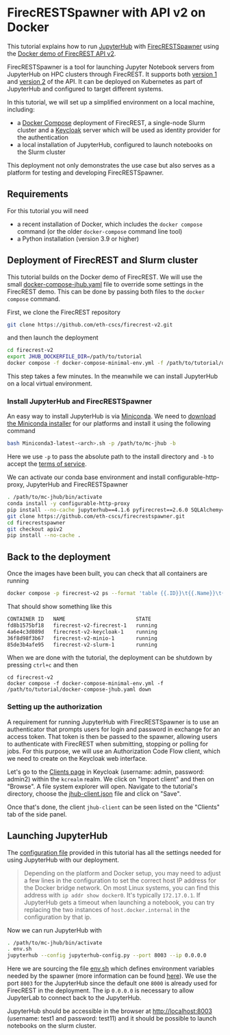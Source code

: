 # FirecRESTSpawner with API v2 on Docker


This tutorial explains how to run [JupyterHub](https://jupyterhub.readthedocs.io/en/stable/) with [FirecRESTSpawner](https://github.com/eth-cscs/firecrestspawner) using the [Docker demo of FirecREST API v2](https://github.com/eth-cscs/firecrest-v2).

FirecRESTSpawner is a tool for launching Jupyter Notebook servers from JupyterHub on HPC clusters through FirecREST.
It supports both [version 1](https://firecrest.readthedocs.io/en/stable/) and [version 2](https://github.com/eth-cscs/firecrest-v2) of the API.
It can be deployed on Kubernetes as part of JupyterHub and configured to target different systems.

In this tutorial, we will set up a simplified environment on a local machine, including:

- a [Docker Compose](https://docs.docker.com/compose) deployment of FirecREST, a single-node Slurm cluster and a [Keycloak](https://www.keycloak.org) server which will be used as identity provider for the authentication
- a local installation of JupyterHub, configured to launch notebooks on the Slurm cluster

This deployment not only demonstrates the use case but also serves as a platform for testing and developing FirecRESTSpawner.


## Requirements

For this tutorial you will need

 * a recent installation of Docker, which includes the `docker compose` command (or the older `docker-compose` command line tool)
 * a Python installation (version 3.9 or higher)


## Deployment of FirecREST and Slurm cluster

This tutorial builds on the Docker demo of FirecREST.
We will use the small [docker-compose-jhub.yaml](docker-compose-jhub.yaml) file to override some settings in the FirecREST demo.
This can be done by passing both files to the `docker compose` command.

First, we clone the FirecREST repository

```bash
git clone https://github.com/eth-cscs/firecrest-v2.git
```

and then launch the deployment

```bash
cd firecrest-v2
export JHUB_DOCKERFILE_DIR=/path/to/tutorial
docker compose -f docker-compose-minimal-env.yml -f /path/to/tutorial/docker-compose-jhub.yaml up
```

This step takes a few minutes. In the meanwhile we can install JupyterHub on a local virtual environment.


### Install JupyterHub and FirecRESTSpawner

An easy way to install JupyterHub is via [Miniconda](https://docs.anaconda.com/miniconda/install/).
We need to [download the Miniconda installer](https://docs.anaconda.com/miniconda/install/) for our platforms and install it using the following command

```bash
bash Miniconda3-latest-<arch>.sh -p /path/to/mc-jhub -b
```

Here we use `-p` to pass the absolute path to the install directory and `-b` to accept the [terms of service](https://legal.anaconda.com/policies/en/).

We can activate our conda base environment and install configurable-http-proxy, JupyterHub and FirecRESTSpawner

```bash
. /path/to/mc-jhub/bin/activate
conda install -y configurable-http-proxy
pip install --no-cache jupyterhub==4.1.6 pyfirecrest==2.6.0 SQLAlchemy==1.4.52 oauthenticator==16.3.1 python-hostlist==1.23.0
git clone https://github.com/eth-cscs/firecrestspawner.git
cd firecrestspawner
git checkout apiv2
pip install --no-cache .
```

## Back to the deployment

Once the images have been built, you can check that all containers are running

```bash
docker compose -p firecrest-v2 ps --format 'table {{.ID}}\t{{.Name}}\t{{.State}}'
```

That should show something like this

```bash
CONTAINER ID   NAME                       STATE
fd8b1575bf18   firecrest-v2-firecrest-1   running
4a6e4c3d089d   firecrest-v2-keycloak-1    running
36f8d98f3b67   firecrest-v2-minio-1       running
85de3b4afe95   firecrest-v2-slurm-1       running
```

When we are done with the tutorial, the deployment can be shutdown by pressing `ctrl+c` and then

```
cd firecrest-v2
docker compose -f docker-compose-minimal-env.yml -f /path/to/tutorial/docker-compose-jhub.yaml down
```

### Setting up the authorization

A requirement for running JupyterHub with FirecRESTSpawner is to use an authenticator that prompts users for login and password in exchange for an access token.
That token is then be passed to the spawner, allowing users to authenticate with FirecREST when submitting, stopping or polling for jobs.
For this purpose, we will use an Authorization Code Flow client, which we need to create on the Keycloak web interface.

Let's go to the [Clients page](http://localhost:8080/auth/admin/master/console/#/master/clients) in Keycloak (username: admin, password: admin2) within the `kcrealm` realm.
We click on "Import client" and then on "Browse".
A file system explorer will open.
Navigate to the tutorial's directory, choose the [jhub-client.json](jhub-client.json) file and click on "Save".

Once that's done, the client `jhub-client` can be seen listed on the "Clients" tab of the side panel.


## Launching JupyterHub

The [configuration file](jupyterhub-config.py) provided in this tutorial has all the settings needed for using JupyterHub with our deployment.

> Depending on the platform and Docker setup, you may need to adjust a few lines in the configuration to set the correct host IP address for the Docker bridge network.
> On most Linux systems, you can find this address with `ip addr show docker0`.
> It's typically `172.17.0.1`.
> If JupyterHub gets a timeout when launching a notebook, you can try replacing the two instances of `host.docker.internal` in the configuration by that ip.

Now we can run JupyterHub with

```bash
. /path/to/mc-jhub/bin/activate
. env.sh 
jupyterhub --config jupyterhub-config.py --port 8003 --ip 0.0.0.0
```
Here we are sourcing the file [env.sh](env.sh) which defines environment variables needed by the spawner (more information can be found [here](https://firecrestspawner.readthedocs.io/en/latest/authentication.html)).
We use the port `8003` for the JupyterHub since the default one `8000` is already used for FirecREST in the deployment.
The ip `0.0.0.0` is necessary to allow JupyterLab to connect back to the JupyterHub.

JupyterHub should be accessible in the browser at [http://localhost:8003](http://localhost:8003/) (username: test1 and password: test11) and it should be possible to launch notebooks on the slurm cluster.
